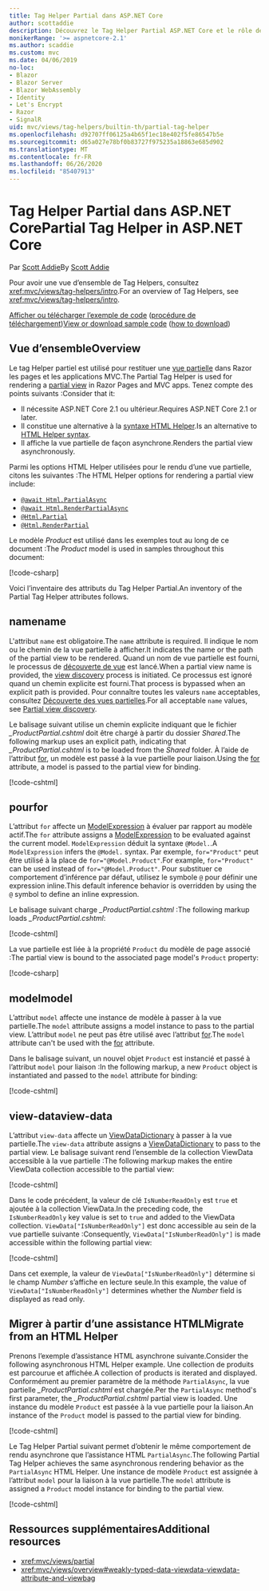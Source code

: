 ```yaml
---
title: Tag Helper Partial dans ASP.NET Core
author: scottaddie
description: Découvrez le Tag Helper Partial ASP.NET Core et le rôle de ses attributs dans le rendu d’une vue partielle.
monikerRange: '>= aspnetcore-2.1'
ms.author: scaddie
ms.custom: mvc
ms.date: 04/06/2019
no-loc:
- Blazor
- Blazor Server
- Blazor WebAssembly
- Identity
- Let's Encrypt
- Razor
- SignalR
uid: mvc/views/tag-helpers/builtin-th/partial-tag-helper
ms.openlocfilehash: d92707ff06125a4b65f1ec18e402f5fe86547b5e
ms.sourcegitcommit: d65a027e78bf0b83727f975235a18863e685d902
ms.translationtype: MT
ms.contentlocale: fr-FR
ms.lasthandoff: 06/26/2020
ms.locfileid: "85407913"
---
```

# <a name="partial-tag-helper-in-aspnet-core"></a><span data-ttu-id="22374-103">Tag Helper Partial dans ASP.NET Core</span><span class="sxs-lookup"><span data-stu-id="22374-103">Partial Tag Helper in ASP.NET Core</span></span>

<span data-ttu-id="22374-104">Par [Scott Addie](https://github.com/scottaddie)</span><span class="sxs-lookup"><span data-stu-id="22374-104">By [Scott Addie](https://github.com/scottaddie)</span></span>

<span data-ttu-id="22374-105">Pour avoir une vue d’ensemble de Tag Helpers, consultez <xref:mvc/views/tag-helpers/intro>.</span><span class="sxs-lookup"><span data-stu-id="22374-105">For an overview of Tag Helpers, see <xref:mvc/views/tag-helpers/intro>.</span></span>

<span data-ttu-id="22374-106">[Afficher ou télécharger l’exemple de code](https://github.com/dotnet/AspNetCore.Docs/tree/master/aspnetcore/mvc/views/tag-helpers/built-in/samples) ([procédure de téléchargement](xref:index#how-to-download-a-sample))</span><span class="sxs-lookup"><span data-stu-id="22374-106">[View or download sample code](https://github.com/dotnet/AspNetCore.Docs/tree/master/aspnetcore/mvc/views/tag-helpers/built-in/samples) ([how to download](xref:index#how-to-download-a-sample))</span></span>

## <a name="overview"></a><span data-ttu-id="22374-107">Vue d’ensemble</span><span class="sxs-lookup"><span data-stu-id="22374-107">Overview</span></span>

<span data-ttu-id="22374-108">Le tag Helper partiel est utilisé pour restituer une [vue partielle](xref:mvc/views/partial) dans Razor les pages et les applications MVC.</span><span class="sxs-lookup"><span data-stu-id="22374-108">The Partial Tag Helper is used for rendering a [partial view](xref:mvc/views/partial) in Razor Pages and MVC apps.</span></span> <span data-ttu-id="22374-109">Tenez compte des points suivants :</span><span class="sxs-lookup"><span data-stu-id="22374-109">Consider that it:</span></span>

* <span data-ttu-id="22374-110">Il nécessite ASP.NET Core 2.1 ou ultérieur.</span><span class="sxs-lookup"><span data-stu-id="22374-110">Requires ASP.NET Core 2.1 or later.</span></span>
* <span data-ttu-id="22374-111">Il constitue une alternative à la [syntaxe HTML Helper](xref:mvc/views/partial#reference-a-partial-view).</span><span class="sxs-lookup"><span data-stu-id="22374-111">Is an alternative to [HTML Helper syntax](xref:mvc/views/partial#reference-a-partial-view).</span></span>
* <span data-ttu-id="22374-112">Il affiche la vue partielle de façon asynchrone.</span><span class="sxs-lookup"><span data-stu-id="22374-112">Renders the partial view asynchronously.</span></span>

<span data-ttu-id="22374-113">Parmi les options HTML Helper utilisées pour le rendu d’une vue partielle, citons les suivantes :</span><span class="sxs-lookup"><span data-stu-id="22374-113">The HTML Helper options for rendering a partial view include:</span></span>

* [`@await Html.PartialAsync`](/dotnet/api/microsoft.aspnetcore.mvc.rendering.htmlhelperpartialextensions.partialasync)
* [`@await Html.RenderPartialAsync`](/dotnet/api/microsoft.aspnetcore.mvc.rendering.htmlhelperpartialextensions.renderpartialasync)
* [`@Html.Partial`](/dotnet/api/microsoft.aspnetcore.mvc.rendering.htmlhelperpartialextensions.partial)
* [`@Html.RenderPartial`](/dotnet/api/microsoft.aspnetcore.mvc.rendering.htmlhelperpartialextensions.renderpartial)

<span data-ttu-id="22374-114">Le modèle *Product* est utilisé dans les exemples tout au long de ce document :</span><span class="sxs-lookup"><span data-stu-id="22374-114">The *Product* model is used in samples throughout this document:</span></span>

[!code-csharp[](samples/TagHelpersBuiltIn/Models/Product.cs)]

<span data-ttu-id="22374-115">Voici l’inventaire des attributs du Tag Helper Partial.</span><span class="sxs-lookup"><span data-stu-id="22374-115">An inventory of the Partial Tag Helper attributes follows.</span></span>

## <a name="name"></a><span data-ttu-id="22374-116">name</span><span class="sxs-lookup"><span data-stu-id="22374-116">name</span></span>

<span data-ttu-id="22374-117">L'attribut `name` est obligatoire.</span><span class="sxs-lookup"><span data-stu-id="22374-117">The `name` attribute is required.</span></span> <span data-ttu-id="22374-118">Il indique le nom ou le chemin de la vue partielle à afficher.</span><span class="sxs-lookup"><span data-stu-id="22374-118">It indicates the name or the path of the partial view to be rendered.</span></span> <span data-ttu-id="22374-119">Quand un nom de vue partielle est fourni, le processus de [découverte de vue](xref:mvc/views/overview#view-discovery) est lancé.</span><span class="sxs-lookup"><span data-stu-id="22374-119">When a partial view name is provided, the [view discovery](xref:mvc/views/overview#view-discovery) process is initiated.</span></span> <span data-ttu-id="22374-120">Ce processus est ignoré quand un chemin explicite est fourni.</span><span class="sxs-lookup"><span data-stu-id="22374-120">That process is bypassed when an explicit path is provided.</span></span> <span data-ttu-id="22374-121">Pour connaître toutes les valeurs `name` acceptables, consultez [Découverte des vues partielles](xref:mvc/views/partial#partial-view-discovery).</span><span class="sxs-lookup"><span data-stu-id="22374-121">For all acceptable `name` values, see [Partial view discovery](xref:mvc/views/partial#partial-view-discovery).</span></span>

<span data-ttu-id="22374-122">Le balisage suivant utilise un chemin explicite indiquant que le fichier *_ProductPartial.cshtml* doit être chargé à partir du dossier *Shared*.</span><span class="sxs-lookup"><span data-stu-id="22374-122">The following markup uses an explicit path, indicating that *_ProductPartial.cshtml* is to be loaded from the *Shared* folder.</span></span> <span data-ttu-id="22374-123">À l’aide de l’attribut [for](#for), un modèle est passé à la vue partielle pour liaison.</span><span class="sxs-lookup"><span data-stu-id="22374-123">Using the [for](#for) attribute, a model is passed to the partial view for binding.</span></span>

[!code-cshtml[](samples/TagHelpersBuiltIn/Pages/Product.cshtml?name=snippet_Name)]

## <a name="for"></a><span data-ttu-id="22374-124">pour</span><span class="sxs-lookup"><span data-stu-id="22374-124">for</span></span>

<span data-ttu-id="22374-125">L’attribut `for` affecte un [ModelExpression](/dotnet/api/microsoft.aspnetcore.mvc.viewfeatures.modelexpression) à évaluer par rapport au modèle actif.</span><span class="sxs-lookup"><span data-stu-id="22374-125">The `for` attribute assigns a [ModelExpression](/dotnet/api/microsoft.aspnetcore.mvc.viewfeatures.modelexpression) to be evaluated against the current model.</span></span> <span data-ttu-id="22374-126">`ModelExpression` déduit la syntaxe `@Model.`.</span><span class="sxs-lookup"><span data-stu-id="22374-126">A `ModelExpression` infers the `@Model.` syntax.</span></span> <span data-ttu-id="22374-127">Par exemple, `for="Product"` peut être utilisé à la place de `for="@Model.Product"`.</span><span class="sxs-lookup"><span data-stu-id="22374-127">For example, `for="Product"` can be used instead of `for="@Model.Product"`.</span></span> <span data-ttu-id="22374-128">Pour substituer ce comportement d’inférence par défaut, utilisez le symbole `@` pour définir une expression inline.</span><span class="sxs-lookup"><span data-stu-id="22374-128">This default inference behavior is overridden by using the `@` symbol to define an inline expression.</span></span>

<span data-ttu-id="22374-129">Le balisage suivant charge *_ProductPartial.cshtml* :</span><span class="sxs-lookup"><span data-stu-id="22374-129">The following markup loads *_ProductPartial.cshtml*:</span></span>

[!code-cshtml[](samples/TagHelpersBuiltIn/Pages/Product.cshtml?name=snippet_For)]

<span data-ttu-id="22374-130">La vue partielle est liée à la propriété `Product` du modèle de page associé :</span><span class="sxs-lookup"><span data-stu-id="22374-130">The partial view is bound to the associated page model's `Product` property:</span></span>

[!code-csharp[](samples/TagHelpersBuiltIn/Pages/Product.cshtml.cs?highlight=8)]

## <a name="model"></a><span data-ttu-id="22374-131">model</span><span class="sxs-lookup"><span data-stu-id="22374-131">model</span></span>

<span data-ttu-id="22374-132">L’attribut `model` affecte une instance de modèle à passer à la vue partielle.</span><span class="sxs-lookup"><span data-stu-id="22374-132">The `model` attribute assigns a model instance to pass to the partial view.</span></span> <span data-ttu-id="22374-133">L’attribut `model` ne peut pas être utilisé avec l’attribut [for](#for).</span><span class="sxs-lookup"><span data-stu-id="22374-133">The `model` attribute can't be used with the [for](#for) attribute.</span></span>

<span data-ttu-id="22374-134">Dans le balisage suivant, un nouvel objet `Product` est instancié et passé à l’attribut `model` pour liaison :</span><span class="sxs-lookup"><span data-stu-id="22374-134">In the following markup, a new `Product` object is instantiated and passed to the `model` attribute for binding:</span></span>

[!code-cshtml[](samples/TagHelpersBuiltIn/Pages/Product.cshtml?name=snippet_Model)]

## <a name="view-data"></a><span data-ttu-id="22374-135">view-data</span><span class="sxs-lookup"><span data-stu-id="22374-135">view-data</span></span>

<span data-ttu-id="22374-136">L’attribut `view-data` affecte un [ViewDataDictionary](/dotnet/api/microsoft.aspnetcore.mvc.viewfeatures.viewdatadictionary) à passer à la vue partielle.</span><span class="sxs-lookup"><span data-stu-id="22374-136">The `view-data` attribute assigns a [ViewDataDictionary](/dotnet/api/microsoft.aspnetcore.mvc.viewfeatures.viewdatadictionary) to pass to the partial view.</span></span> <span data-ttu-id="22374-137">Le balisage suivant rend l’ensemble de la collection ViewData accessible à la vue partielle :</span><span class="sxs-lookup"><span data-stu-id="22374-137">The following markup makes the entire ViewData collection accessible to the partial view:</span></span>

[!code-cshtml[](samples/TagHelpersBuiltIn/Pages/Product.cshtml?name=snippet_ViewData&highlight=5-)]

<span data-ttu-id="22374-138">Dans le code précédent, la valeur de clé `IsNumberReadOnly` est `true` et ajoutée à la collection ViewData.</span><span class="sxs-lookup"><span data-stu-id="22374-138">In the preceding code, the `IsNumberReadOnly` key value is set to `true` and added to the ViewData collection.</span></span> <span data-ttu-id="22374-139">`ViewData["IsNumberReadOnly"]` est donc accessible au sein de la vue partielle suivante :</span><span class="sxs-lookup"><span data-stu-id="22374-139">Consequently, `ViewData["IsNumberReadOnly"]` is made accessible within the following partial view:</span></span>

[!code-cshtml[](samples/TagHelpersBuiltIn/Pages/Shared/_ProductViewDataPartial.cshtml?highlight=5)]

<span data-ttu-id="22374-140">Dans cet exemple, la valeur de `ViewData["IsNumberReadOnly"]` détermine si le champ *Number* s’affiche en lecture seule.</span><span class="sxs-lookup"><span data-stu-id="22374-140">In this example, the value of `ViewData["IsNumberReadOnly"]` determines whether the *Number* field is displayed as read only.</span></span>

## <a name="migrate-from-an-html-helper"></a><span data-ttu-id="22374-141">Migrer à partir d’une assistance HTML</span><span class="sxs-lookup"><span data-stu-id="22374-141">Migrate from an HTML Helper</span></span>

<span data-ttu-id="22374-142">Prenons l’exemple d’assistance HTML asynchrone suivante.</span><span class="sxs-lookup"><span data-stu-id="22374-142">Consider the following asynchronous HTML Helper example.</span></span> <span data-ttu-id="22374-143">Une collection de produits est parcourue et affichée.</span><span class="sxs-lookup"><span data-stu-id="22374-143">A collection of products is iterated and displayed.</span></span> <span data-ttu-id="22374-144">Conformément au premier paramètre de la méthode `PartialAsync`, la vue partielle *_ProductPartial.cshtml* est chargée.</span><span class="sxs-lookup"><span data-stu-id="22374-144">Per the `PartialAsync` method's first parameter, the *_ProductPartial.cshtml* partial view is loaded.</span></span> <span data-ttu-id="22374-145">Une instance du modèle `Product` est passée à la vue partielle pour la liaison.</span><span class="sxs-lookup"><span data-stu-id="22374-145">An instance of the `Product` model is passed to the partial view for binding.</span></span>

[!code-cshtml[](samples/TagHelpersBuiltIn/Pages/Products.cshtml?name=snippet_HtmlHelper&highlight=3)]

<span data-ttu-id="22374-146">Le Tag Helper Partial suivant permet d’obtenir le même comportement de rendu asynchrone que l’assistance HTML `PartialAsync`.</span><span class="sxs-lookup"><span data-stu-id="22374-146">The following Partial Tag Helper achieves the same asynchronous rendering behavior as the `PartialAsync` HTML Helper.</span></span> <span data-ttu-id="22374-147">Une instance de modèle `Product` est assignée à l’attribut `model` pour la liaison à la vue partielle.</span><span class="sxs-lookup"><span data-stu-id="22374-147">The `model` attribute is assigned a `Product` model instance for binding to the partial view.</span></span>

[!code-cshtml[](samples/TagHelpersBuiltIn/Pages/Products.cshtml?name=snippet_TagHelper&highlight=3)]

## <a name="additional-resources"></a><span data-ttu-id="22374-148">Ressources supplémentaires</span><span class="sxs-lookup"><span data-stu-id="22374-148">Additional resources</span></span>

* <xref:mvc/views/partial>
* <xref:mvc/views/overview#weakly-typed-data-viewdata-viewdata-attribute-and-viewbag>
